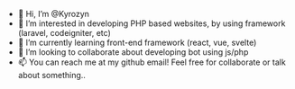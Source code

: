 - 👋 Hi, I’m @Kyrozyn
- 👀 I’m interested in developing PHP based websites, by using framework (laravel, codeigniter, etc)
- 🌱 I’m currently learning front-end framework (react, vue, svelte)
- 💞️ I’m looking to collaborate about developing bot using js/php
- 📫 You can reach me at my github email! Feel free for collaborate or talk about something..

<!---
Kyrozyn/Kyrozyn is a ✨ special ✨ repository because its `README.md` (this file) appears on your GitHub profile.
You can click the Preview link to take a look at your changes.
--->
